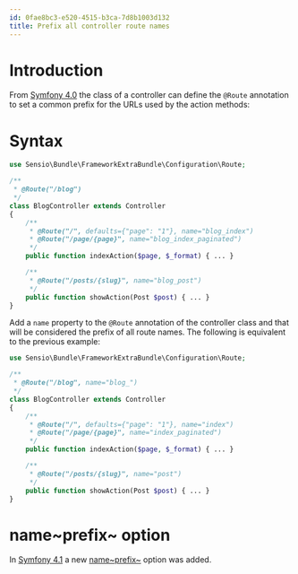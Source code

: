 ```yaml
---
id: 0fae8bc3-e520-4515-b3ca-7d8b1003d132
title: Prefix all controller route names
---
```


# Introduction

From [Symfony 4.0](20201109140137-symfony_4_0) the class of a controller
can define the `@Route` annotation to set a common prefix for the URLs
used by the action methods:

# Syntax

``` php
use Sensio\Bundle\FrameworkExtraBundle\Configuration\Route;

/**
 * @Route("/blog")
 */
class BlogController extends Controller
{
    /**
     * @Route("/", defaults={"page": "1"}, name="blog_index")
     * @Route("/page/{page}", name="blog_index_paginated")
     */
    public function indexAction($page, $_format) { ... }

    /**
     * @Route("/posts/{slug}", name="blog_post")
     */
    public function showAction(Post $post) { ... }
}
```

Add a `name` property to the `@Route` annotation of the controller class
and that will be considered the prefix of all route names. The following
is equivalent to the previous example:

``` php
use Sensio\Bundle\FrameworkExtraBundle\Configuration\Route;

/**
 * @Route("/blog", name="blog_")
 */
class BlogController extends Controller
{
    /**
     * @Route("/", defaults={"page": "1"}, name="index")
     * @Route("/page/{page}", name="index_paginated")
     */
    public function indexAction($page, $_format) { ... }

    /**
     * @Route("/posts/{slug}", name="post")
     */
    public function showAction(Post $post) { ... }
}
```

# name~prefix~ option

In [Symfony 4.1](20201110152518-symfony_4_1) a new
[name~prefix~](20201110153351-name_prefix) option was added.
